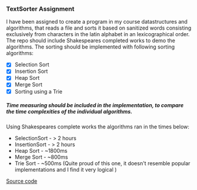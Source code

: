 ### TextSorter Assignment

 I have been assigned to create a program in my course datastructures and algorithms, that reads a file and sorts it based on sanitized words consisting exclusively from characters in the latin alphabet in an lexicographical order. The repo should include Shakespeares completed works to demo the algorithms. The sorting should be implemented with following sorting algorithms:

- [x] Selection Sort
- [x] Insertion Sort
- [x] Heap Sort
- [x] Merge Sort
- [x] Sorting using a Trie

##### Time measuring should be included in the implementation, to compare the time complexities of the individual algorithms.

Using Shakespeares complete works the algorithms ran in the times below:
- SelectionSort - > 2 hours
- InsertionSort - > 2 hours
- Heap Sort     - ~1800ms
- Merge Sort    - ~800ms
- Trie Sort     - ~500ms (Quite proud of this one, it doesn't resemble popular implementations and I find it very logical )

[Source code](https://github.com/JonasGroenbek/TextSorter/tree/master/src/com/jonasgroenbek) 
